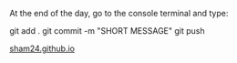 At the end of the day, go to the console terminal and type:

git add .
git commit -m "SHORT MESSAGE"
git push

[sham24.github.io](sham24.github.io)
